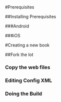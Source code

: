#Prerequisites

##Installing Prerequisites

###Android

###iOS

#Creating a new book

##Fork the lot
### Copy the web files
### Editing Config XML
### Doing the Build
